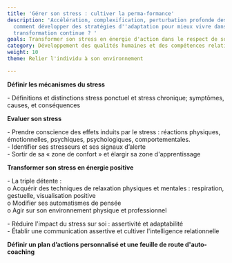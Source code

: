 ```yaml
---
title: 'Gérer son stress : cultiver la perma-formance'
description: 'Accélération, complexification, perturbation profonde des schémas d''action,
  comment développer des stratégies d''adaptation pour mieux vivre dans un monde en
  transformation continue ? '
goals: Transformer son stress en énergie d'action dans le respect de son éco-système
category: Développement des qualités humaines et des compétences relationnelles
weight: 10
theme: Relier l'individu à son environnement

---
```

**Définir les mécanismes du stress**

\- Définitions et distinctions stress ponctuel et stress chronique;  symptômes, causes, et conséquences 

**Evaluer son stress**

\- Prendre conscience des effets induits par le stress : réactions physiques, émotionnelles, psychiques, psychologiques, comportementales.    
\- Identifier ses stresseurs et ses signaux d’alerte  
\- Sortir de sa « zone de confort » et élargir sa zone d'apprentissage

**Transformer son stress en énergie positive**

\- La triple détente :  
o Acquérir des techniques de relaxation physiques et mentales : respiration, gestuelle, visualisation positive  
o Modifier ses automatismes de pensée  
o Agir sur son environnement physique et professionnel

\- Réduire l'impact du stress sur soi : assertivité et adaptabilité  
\- Établir une communication assertive et cultiver l'intelligence relationnelle 

  
**Définir un plan d’actions personnalisé et une feuille de route d'auto-coaching**